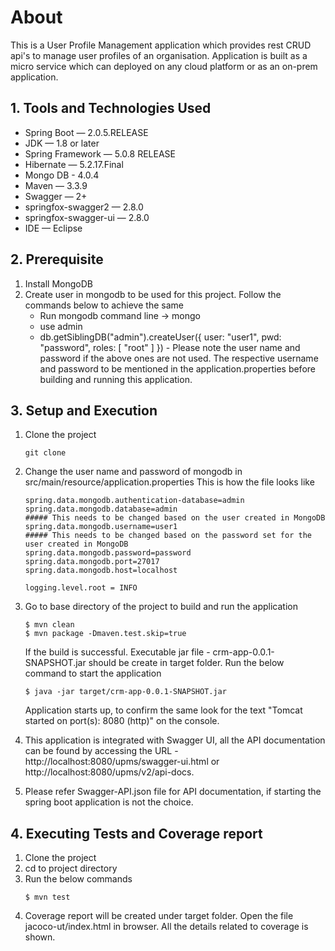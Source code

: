 # About

This is a User Profile Management application which provides rest CRUD api's to manage user profiles of an organisation.
Application is built as a micro service which can deployed on any cloud platform or as an on-prem application.

## 1. Tools and Technologies Used
* Spring Boot — 2.0.5.RELEASE  
* JDK — 1.8 or later
* Spring Framework — 5.0.8 RELEASE
* Hibernate — 5.2.17.Final
* Mongo DB - 4.0.4
* Maven — 3.3.9
* Swagger — 2+
* springfox-swagger2 — 2.8.0
* springfox-swagger-ui — 2.8.0
* IDE — Eclipse

## 2. Prerequisite

1. Install MongoDB
2. Create user in mongodb to be used for this project. Follow the commands below to achieve the same
   * Run mongodb command line -> mongo
   * use admin
   * db.getSiblingDB("admin").createUser({ user: "user1", pwd: "password", roles: [ "root" ] }) - Please note the user name and password if the above ones are not used. The respective username and password to be mentioned in the application.properties before building and running this application.   

## 3. Setup and Execution

1. Clone the project
   ```
   git clone
   ```
2. Change the user name and password of mongodb in src/main/resource/application.properties
   This is how the file looks like
   ```
   spring.data.mongodb.authentication-database=admin
   spring.data.mongodb.database=admin
   ##### This needs to be changed based on the user created in MongoDB
   spring.data.mongodb.username=user1
   ##### This needs to be changed based on the password set for the user created in MongoDB
   spring.data.mongodb.password=password
   spring.data.mongodb.port=27017
   spring.data.mongodb.host=localhost

   logging.level.root = INFO

3. Go to base directory of the project to build and run the application
   ```
   $ mvn clean
   $ mvn package -Dmaven.test.skip=true
   ```
   If the build is successful. Executable jar file - crm-app-0.0.1-SNAPSHOT.jar should be create in target folder. Run the below command to start the application
   ```
   $ java -jar target/crm-app-0.0.1-SNAPSHOT.jar
   ```
   Application starts up, to confirm the same look for the text "Tomcat started on port(s): 8080 (http)" on the console.

4. This application is integrated with Swagger UI, all the API documentation can be found by accessing the URL - http://localhost:8080/upms/swagger-ui.html or http://localhost:8080/upms/v2/api-docs.

5. Please refer Swagger-API.json file for API documentation, if starting the spring boot application is not the choice.

## 4. Executing Tests and Coverage report

1. Clone the project
2. cd to project directory
3. Run the below commands
   ```
   $ mvn test
   ```
4. Coverage report will be created under target folder.
   Open the file jacoco-ut/index.html in browser. All the details related to coverage is shown.
